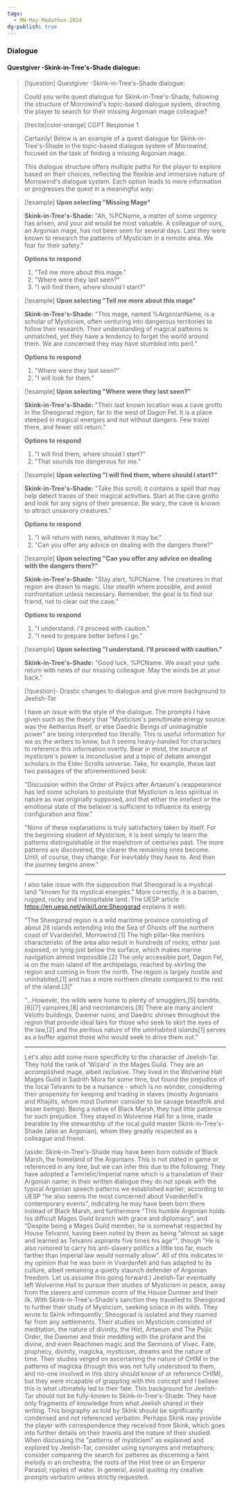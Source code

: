 ```yaml
---
tags:
  - MW-May-Modathon-2024
dg-publish: true
---
```

### Dialogue

#### Questgiver -Skink-in-Tree's-Shade dialogue:
> [!question] Questgiver -Skink-in-Tree's-Shade dialogue:
> 
> Could you write quest dialogue for Skink-in-Tree's-Shade, following the structure of Morrowind's topic-based dialogue system, directing the player to search for their missing Argonian mage colleague?

> [!recite|color-orange] CGPT Response 1
> 
> Certainly! Below is an example of a quest dialogue for Skink-in-Tree's-Shade in the topic-based dialogue system of _Morrowind_, focused on the task of finding a missing Argonian mage.
> 
> This dialogue structure offers multiple paths for the player to explore based on their choices, reflecting the flexible and immersive nature of Morrowind's dialogue system. Each option leads to more information or progresses the quest in a meaningful way:

> [!example] **Upon selecting "Missing Mage"**
> 
> **Skink-in-Tree's-Shade:** "Ah, \%PCName, a matter of some urgency has arisen, and your aid would be most valuable. A colleague of ours, an Argonian mage, has not been seen for several days. Last they were known to research the patterns of Mysticism in a remote area. We fear for their safety."
>
> **Options to respond**
>
> 1. "Tell me more about this mage."
> 2. "Where were they last seen?"
> 3. "I will find them, where should I start?"
 
> [!example] **Upon selecting "Tell me more about this mage"**
> 
> **Skink-in-Tree's-Shade:** "This mage, named %ArgonianName, is a scholar of Mysticism, often venturing into dangerous territories to follow their research. Their understanding of magical patterns is unmatched, yet they have a tendency to forget the world around them. We are concerned they may have stumbled into peril."
> 
> **Options to respond**
> 
> 1. "Where were they last seen?"
> 2. "I will look for them."

> [!example] **Upon selecting "Where were they last seen?"**
>
> **Skink-in-Tree's-Shade:** "Their last known location was a cave grotto in the Sheogorad region, far to the west of Dagon Fel. It is a place steeped in magical energies and not without dangers. Few travel there, and fewer still return."
>
> **Options to respond**
> 
> 1. "I will find them, where should I start?"
> 2. "That sounds too dangerous for me."

> [!example] **Upon selecting "I will find them, where should I start?"**
>
> **Skink-in-Tree's-Shade:** "Take this scroll; it contains a spell that may help detect traces of their magical activities. Start at the cave grotto and look for any signs of their presence. Be wary, the cave is known to attract unsavory creatures."
> 
> **Options to respond**
> 1. "I will return with news, whatever it may be."
> 2. "Can you offer any advice on dealing with the dangers there?"

> [!example] **Upon selecting "Can you offer any advice on dealing with the dangers there?"**
>
> **Skink-in-Tree's-Shade:** "Stay alert, %PCName. The creatures in that region are drawn to magic. Use stealth where possible, and avoid confrontation unless necessary. Remember, the goal is to find our friend, not to clear out the cave."
>
> **Options to respond**
> 1. "I understand. I'll proceed with caution."
> 2. "I need to prepare better before I go."

> [!example] **Upon selecting "I understand. I'll proceed with caution."**
>
> **Skink-in-Tree's-Shade:** "Good luck, %PCName. We await your safe return with news of our missing colleague. May the winds be at your back."


> [!question]- Drastic changes to dialogue and give more background to Jeelish-Tar
> 
> I have an issue with the style of the dialogue. The prompts I have given such as the theory that "Mysticism's penultimate energy source was the Aetherius Itself, or else Daedric Beings of unimaginable power" are being interpreted too literally. This is useful information for we as the writers to know, but it seems heavy-handed for characters to reference this information overtly. Bear in mind, the source of mysticism's power is inconclusive and a topic of debate amongst scholars in the Elder Scrolls universe. Take, for example, these last two passages of the aforementioned book: 
> 
> 	"Discussion within the Order of Psijics after Artaeum's reappearance has led some scholars to postulate that Mysticism is less spiritual in nature as was originally supposed, and that either the intellect or the emotional state of the believer is sufficient to influence its energy configuration and flow." 
> 	
> 	"None of these explanations is truly satisfactory taken by itself. For the beginning student of Mysticism, it is best simply to learn the patterns distinguishable in the maelstrom of centuries past. The more patterns are discovered, the clearer the remaining ones become. Until, of course, they change. For inevitably they have to. And then the journey begins anew." 
> 
> --- 
> 
> I also take issue with the supposition that Sheogorad is a mystical land "known for its mystical energies." More correctly, it is a barren, rugged, rocky and inhospitable land. The UESP article https://en.uesp.net/wiki/Lore:Sheogorad explains it well: 
> 
> 	"The Sheogorad region is a wild maritime province consisting of about 28 islands extending into the Sea of Ghosts off the northern coast of Vvardenfell, Morrowind.[1] The high pillar-like menhirs characteristic of the area also result in hundreds of rocks, either just exposed, or lying just below the surface, which makes marine navigation almost impossible.[2] The only accessible port, Dagon Fel, is on the main island of the archipelago, reached by skirting the region and coming in from the north. The region is largely hostile and uninhabited,[1] and has a more northern climate compared to the rest of the island.[3]" 
> 	
> 	"...However, the wilds were home to plenty of smugglers,[5] bandits,[6][7] vampires,[8] and necromancers.[9] There are many ancient Velothi buildings, Dwemer ruins, and Daedric shrines throughout the region that provide ideal lairs for those who seek to skirt the eyes of the law,[2] and the perilous nature of the uninhabited islands[1] serves as a buffer against those who would seek to drive them out." 
> 
> --- 
> 
> Let's also add some more specificity to the character of Jeelish-Tar. They hold the rank of 'Wizard' in the Mages Guild. They are an accomplished mage, albeit reclusive. They lived in the Wolverine Hall Mages Guild in Sadrith Mora for some time, but found the prejudice of the local Telvanni to be a nuisance - which is no wonder, considering their propensity for keeping and trading in slaves (mostly Argonians and Khajiits, whom most Dunmer consider to be savage beastfolk and lesser beings). Being a native of Black Marsh, they had little patience for such prejudice. They stayed in Wolverine Hall for a time, made bearable by the stewardship of the local guild master Skink-in-Tree's-Shade (also an Argonian), whom they greatly respected as a colleague and friend. 
> 
> (aside: Skink-in-Tree's-Shade may have been born outside of Black Marsh, the homeland of the Argonians. This is not stated in game or referenced in any lore, but we can infer this due to the following: They have adopted a Tamrielic/Imperial name which is a translation of their Argonian name; in their written dialogue they do not speak with the typical Argonian speech patterns we established earlier; according to UESP "he also seems the most concerned about Vvardenfell's contemporary events", indicating he may have been born there instead of Black Marsh, and furthermore "This humble Argonian holds his difficult Mages Guild branch with grace and diplomacy", and "Despite being a Mages Guild member, he is somewhat respected by House Telvanni, having been noted by them as being "almost as sage and learned as Telvanni aspirants five times his age"", though "He is also rumored to carry his anti-slavery politics a little too far, much farther than Imperial law would normally allow". All of this indicates in my opinion that he was born in Vvardenfell and has adapted to its culture, albeit remaining a quietly staunch defender of Argonian freedom. Let us assume this going forward.) Jeelish-Tar eventually left Wolverine Hall to pursue their studies of Mysticism in peace, away from the slavers and common scorn of the House Dunmer and their ilk. With Skink-in-Tree's-Shade's sanction they travelled to Sheogorad to further their study of Mysticism, seeking solace in its wilds. They wrote to Skink infrequently; Sheogorad is isolated and they roamed far from any settlements. Their studies on Mysticism consisted of meditation, the nature of divinity, the Hist, Artaeum and The Psijic Order, the Dwemer and their meddling with the profane and the divine, and even Reachmen magic and the Sermons of Vivec. Fate, prophecy, divinity, magicka, mysticism, dreams and the nature of time. Their studies verged on ascertaining the nature of CHIM in the patterns of magicka (though this was not fully understood to them, and no-one involved in this story should know of or reference CHIM), but they were incapable of grappling with this concept and I believe this is what ultimately led to their fate. This background for Jeelish-Tar should not be fully-known to Skink-in-Tree's-Shade. They have only fragments of knowledge from what Jeelish shared in their writing. This biography as told by Skink should be significantly condensed and not referenced verbatim. Perhaps Skink may provide the player with correspondence they received from Skink, which goes into further details on their travels and the nature of their studied. When discussing the "patterns of mysticism" as explained and explored by Jeelish-Tar, consider using synonyms and metaphors; consider comparing the search for patterns as discerning a faint melody in an orchestra; the roots of the Hist tree or an Emperor Parasol; ripples of water. In general, avoid quoting my creative prompts verbatim unless strictly requested.

